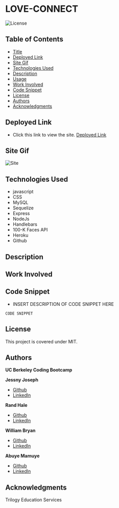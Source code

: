 # LOVE-CONNECT

![License](https://img.shields.io/badge/license-MIT-181717?style=for-the-badge) 

## Table of Contents
* [Title](#title)
* [Deployed Link](#deployed-link)
* [Site Gif](#site-gif)
* [Technologies Used](#technologies-used)
* [Description](#description)
* [Usage](#usage)
* [Work Involved](#work-involved)
* [Code Snippet](#code-snippet)
* [License](#license)
* [Authors](#authors)
* [Acknowledgments](#acknowledgments)

## Deployed Link
* Click this link to view the site.
[Deployed Link]()

## Site Gif
![Site]()

## Technologies Used
* javascript
* CSS
* MySQL
* Sequelize
* Express
* NodeJs
* Handlebars
* 100-K Faces API
* Heroku
* Github

## Description



## Work Involved



## Code Snippet
* INSERT DESCRIPTION OF CODE SNIPPET HERE
```
CODE SNIPPET
```

## License
This project is covered under MIT.

## Authors
**UC Berkeley Coding Bootcamp**

**Jessny Joseph** 
* [Github](https://github.com/jessnyj)
* [LinkedIn](https://www.linkedin.com/in/jessny-joseph-361515201)

**Rand Hale**
* [Github](https://github.com/prophetrand)
* [LinkedIn](https://www.linkedin.com/in/rand-hale-83ba389b/)

**William Bryan**
* [Github](https://github.com/WeiLiBryan)
* [LinkedIn](https://www.linkedin.com/in/william-bryan-72730019a/)

**Abuye Mamuye**
* [Github](https://github.com/AbuyeM1)
* [LinkedIn](https://www.linkedin.com/in/abuye-mamuye-5a49921b0/)

## Acknowledgments
Trilogy Education Services
